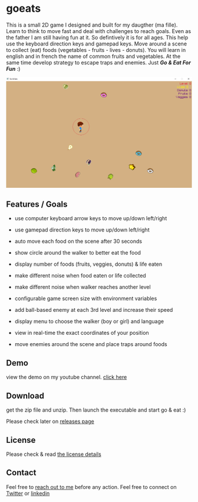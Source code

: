# goeats

This is a small 2D game I designed and built for my daugther (ma fille). Learn to think to move fast and deal with challenges to reach goals.
Even as the father I am still having fun at it. So defintively it is for all ages. This help use the keyboard direction keys and gamepad keys.
Move around a scene to collect (eat) foods (vegetables - fruits - lives - donuts). You will learn in english and in french the name of common
fruits and vegetables. At the same time develop strategy to escape traps and enemies. Just ***Go & Eat For Fun*** :)


![overview of GoEats](https://github.com/jeamon/goeats/blob/master/cover.PNG?raw=true)


## Features / Goals

* use computer keyboard arrow keys to move up/down left/right
* use gamepad direction keys to move up/down left/right
* auto move each food on the scene after 30 seconds
* show circle around the walker to better eat the food
* display number of foods (fruits, veggies, donuts) & life eaten
* make different noise when food eaten or life collected
* make different noise when walker reaches another level 
* configurable game screen size with environment variables
* add ball-based enemy at each 3rd level and increase their speed

* display menu to choose the walker (boy or girl) and language
* view in real-time the exact coordinates of your position
* move enemies around the scene and place traps around foods


## Demo

view the demo on my youtube channel. [click here](https://youtu.be/dwwsfH9LGKA)


## Download

get the zip file and unzip. Then launch the executable and start go & eat :)

Please check later on [releases page](https://github.com/jeamon/goeats/releases)


## License

Please check & read [the license details](https://github.com/jeamon/goeats/blob/master/LICENSE) 


## Contact

Feel free to [reach out to me](https://blog.cloudmentor-scale.com/contact) before any action. Feel free to connect on [Twitter](https://twitter.com/jerome_amon) or [linkedin](https://www.linkedin.com/in/jeromeamon/)